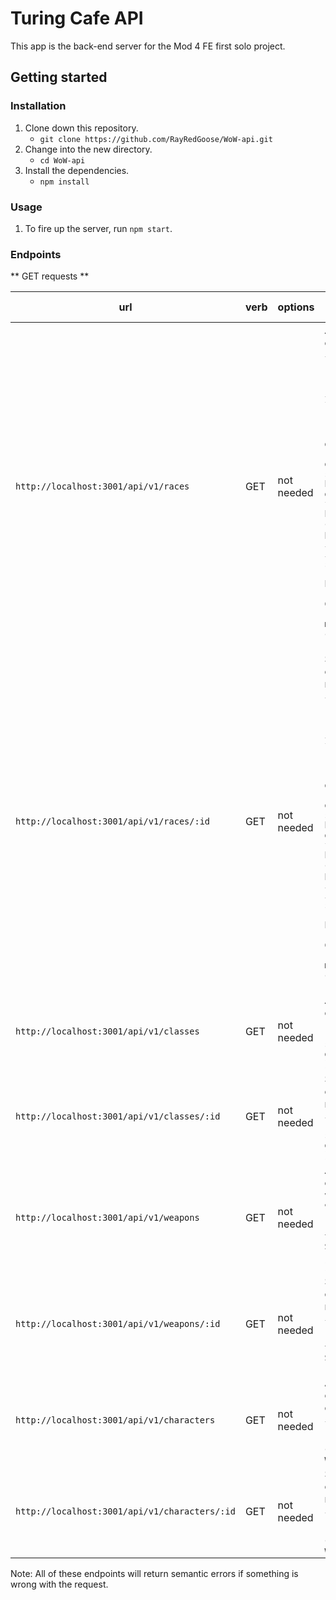 # Turing Cafe API

This app is the back-end server for the Mod 4 FE first solo project.

## Getting started

### Installation

1. Clone down this repository.
    - `git clone https://github.com/RayRedGoose/WoW-api.git`
2. Change into the new directory.
    - `cd WoW-api`
3. Install the dependencies.
    - `npm install`

### Usage

1. To fire up the server, run `npm start`.

### Endpoints

** GET requests **

| url | verb | options | sample response |
| ----|------|---------|---------------- |
| `http://localhost:3001/api/v1/races` | GET | not needed | Array of all existing races: `[{ id: 101, name: "Human", race_symbol: "human-symbol-image.jpg", faction: "alliance", race_image: "human.jpg", description: "Recent discoveries have shown that humans are descended from...", history: "After centuries of peace, the increasingly independent...", starting_zone: "Elwynn Forest", home_city: "Stormwind City", leader: "Anduin Wrynn", mount: "Horse", classes: "[10, 11, 18]"}]` |
| `http://localhost:3001/api/v1/races/:id` | GET | not needed | Single race object with matching id: `{ id: 101, name: "Human", race_symbol: "human-symbol-image.jpg", faction: "alliance", race_image: "human.jpg", description: "Recent discoveries have shown that humans are descended from...", history: "After centuries of peace, the increasingly independent...", starting_zone: "Elwynn Forest", home_city: "Stormwind City", leader: "Anduin Wrynn", mount: "Horse", classes: "[10, 11, 12]"}` |
| `http://localhost:3001/api/v1/classes` | GET | not needed | Array of all existing classes: `[{ id: 18, name: "Death Knight", symbol: "icon-deathknight.png" }]` |
| `http://localhost:3001/api/v1/classes/:id` | GET | not needed | Single class object with matching id: `{ id: 18, name: "Death Knight", symbol: "icon-deathknight.png" }` |
| `http://localhost:3001/api/v1/weapons` | GET | not needed | Array of all existing weapons: `[{ id: 907, name: "Blades of the Fallen Prince", type: "Doubled Swords", damage: 138, class: 18 }]` |
| `http://localhost:3001/api/v1/weapons/:id` | GET | not needed | Single weapon object with matching id: `{ id: 907, name: "Blades of the Fallen Prince", type: "Doubled Swords", damage: 138, class: 18 }` |
| `http://localhost:3001/api/v1/characters` | GET | not needed | Array of all existing characters: `[{ id: 1890, name: "Raderstan", race: 101, className: 18, weapon: 907 }]` |
| `http://localhost:3001/api/v1/characters/:id` | GET | not needed | Single character object with matching id: `{ id: 1890, name: "Raderstan", race: 101, className: 18, weapon: 907 }` |

<!-- | `http://localhost:3001/api/v1/reservations` | POST | `{name: <String>, date: <String>, time: <String>, number: <Number>}` | New reservation: `{ id: 18939837, name: 'Leta', date: '12/3', time: '6:30', number: 2 }` |
| `http://localhost:3001/api/v1/reservations/:id` | DELETE | not needed | Array of all remaining reservations: `[{ id: 18907224, name: 'Christie', date: '8/8', time: '7:00', number: 3 }]` | -->

Note: All of these endpoints will return semantic errors if something is wrong with the request.
